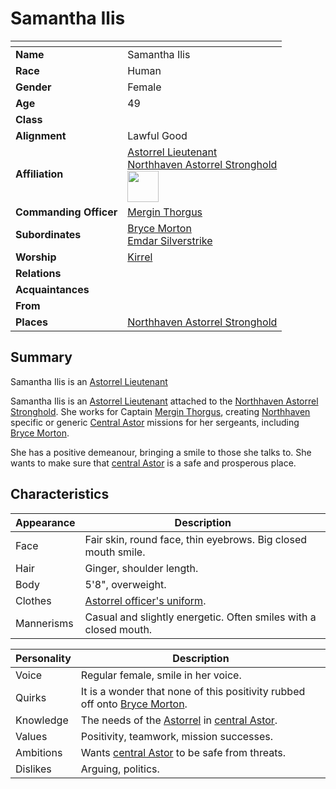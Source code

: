 # Samantha Ilis

| []() | |
| --- | --- |
| **Name** | Samantha Ilis |
| **Race** | Human |
| **Gender** | Female |
| **Age** | 49  |
| **Class** | |
| **Alignment** | Lawful Good |
| **Affiliation** | [Astorrel Lieutenant](../organisations/astorrel/ranks/astorrel-lieutenant.md)<br />[Northhaven Astorrel Stronghold](../places/strongholds/northhaven-astorrel-stronghold.md)<br /><img src="../../images/ranks/astorrel-5-lieutenant.png" height="50" /> |
| **Commanding Officer** | [Mergin Thorgus](mergin-thorgus.md) |
| **Subordinates** | [Bryce Morton](bryce-morton.md)<br />[Emdar Silverstrike](emdar-silverstrike.md) |
| **Worship** | [Kirrel](../gods/deities/kirrel.md) |
| **Relations** | |
| **Acquaintances** | |
| **From** | |
| **Places** | [Northhaven Astorrel Stronghold](../places/strongholds/northhaven-astorrel-stronghold.md) |

## Summary

Samantha Ilis is an [Astorrel Lieutenant](../organisations/astorrel/ranks/astorrel-lieutenant.md) 

Samantha Ilis is an [Astorrel Lieutenant](../organisations/astorrel/ranks/astorrel-lieutenant.md) attached to the [Northhaven Astorrel Stronghold](../places/strongholds/northhaven-astorrel-stronghold.md). She works for Captain [Mergin Thorgus](mergin-thorgus.md), creating [Northhaven](../places/cities/northhaven.md) specific or generic [Central Astor](../places/regions/central-astor.md) missions for her sergeants, including [Bryce Morton](bryce-morton.md).

She has a positive demeanour, bringing a smile to those she talks to. She wants to make sure that [central Astor](../places/regions/central-astor.md) is a safe and prosperous place.

## Characteristics

| Appearance | Description |
| --- | --- |
| Face | Fair skin, round face, thin eyebrows. Big closed mouth smile. |
| Hair | Ginger, shoulder length. |
| Body | 5'8", overweight. |
| Clothes | [Astorrel officer's uniform](../organisations/astorrel/uniforms/astorrel-officers-uniform.md). |
| Mannerisms | Casual and slightly energetic. Often smiles with a closed mouth. |

| Personality | Description |
| --- | --- |
| Voice | Regular female, smile in her voice. |
| Quirks | It is a wonder that none of this positivity rubbed off onto [Bryce Morton](bryce-morton.md). |
| Knowledge | The needs of the [Astorrel](../organisations/astorrel/astorrel.md) in [central Astor](../places/regions/central-astor.md). |
| Values | Positivity, teamwork, mission successes. |
| Ambitions | Wants [central Astor](../places/regions/central-astor.md) to be safe from threats. |
| Dislikes | Arguing, politics. |
